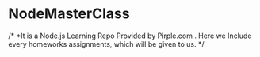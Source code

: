 # NodeMasterClass
/*
*It is a Node.js Learning Repo Provided by Pirple.com . Here we Include every homeworks assignments, which will be given to us.
*/
